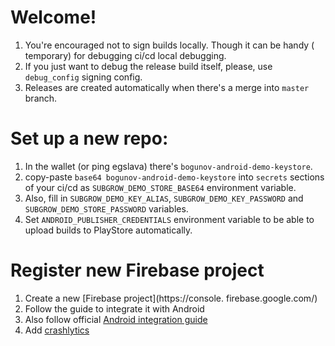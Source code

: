 # Welcome!

1. You're encouraged not to sign builds locally. Though it can be handy (
   temporary) for debugging ci/cd local debugging.
2. If you just want to debug the release build 
   itself, please, use `debug_config` signing config.
3. Releases are created automatically when there's a merge into `master` branch.

# Set up a new repo:

1. In the wallet (or ping egslava)
   there's `bogunov-android-demo-keystore`.
2. copy-paste `base64 bogunov-android-demo-keystore`
   into `secrets` sections of your ci/cd
   as `SUBGROW_DEMO_STORE_BASE64`
   environment variable.
3. Also, fill in `SUBGROW_DEMO_KEY_ALIAS`,
   `SUBGROW_DEMO_KEY_PASSWORD` and
   `SUBGROW_DEMO_STORE_PASSWORD` variables.
4. Set `ANDROID_PUBLISHER_CREDENTIALS` environment
   variable to be able to upload builds to PlayStore
   automatically.

# Register new Firebase project

1. Create a new [Firebase project](https://console.
   firebase.google.com/)
2. Follow the guide to integrate it with Android
3. Also follow
   official [Android integration guide](https://firebase.google.com/docs/cloud-messaging/android/client)
4. Add [crashlytics](https://console.firebase.google.com/project/jp-subgrow-android-demo/crashlytics/app/android:jp.subgrow.android.demo/issues)
   
